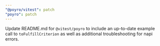 ```yaml
---
"@poyro/vitest": patch
"poyro": patch
---
```


Update README.md for `@vitest/poyro` to include an up-to-date example call to `toFulfillCriterion` as well as additional troubleshooting for napi errors.
